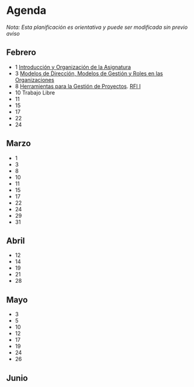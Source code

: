 # Agenda

*Nota: Esta planificación es orientativa y puede ser modificada sin previo aviso*

## Febrero

* 1 [Introducción y Organización de la Asignatura](Introduccion.md)
* 3 [Modelos de Dirección, Modelos de Gestión y Roles en las Organizaciones](Organizaciones.md)
* 8 [Herramientas para la Gestión de Proyectos](Herramientas-Gestion-Proyectos.md). [RFI I](RFI/I.md)
* 10 Trabajo Libre
* 11
* 15
* 17
* 22
* 24

## Marzo

* 1
* 3
* 8
* 10
* 11
* 15
* 17
* 22
* 24
* 29
* 31


## Abril

* 12
* 14
* 19
* 21
* 28

## Mayo

* 3
* 5
* 10
* 12
* 17
* 19
* 24
* 26

## Junio
